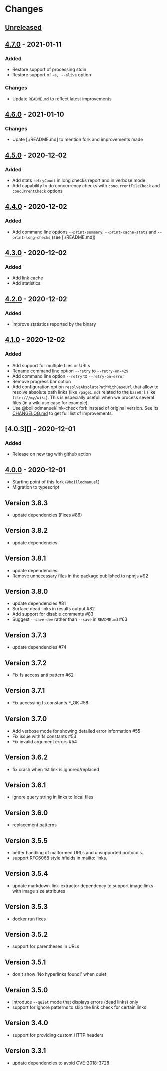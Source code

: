 # Changes

## [Unreleased][]

## [4.7.0][] - 2021-01-11

### Added

- Restore support of processing stdin
- Restore support of `-a, --alive` option

### Changes

- Update `README.md` to reflect latest improvements

## [4.6.0][] - 2021-01-10

### Changes

- Upate [./README.md] to mention fork and improvements made

## [4.5.0][] - 2020-12-02

### Added

- Add stats `retryCount` in long checks report and in verbose mode
- Add capability to do concurrency checks with `concurrentFileCheck` and `concurrentCheck` options

## [4.4.0][] - 2020-12-02

### Added

- Add command line options `--print-summary`, `--print-cache-stats` and `--print-long-checks` (see [./README.md])

## [4.3.0][] - 2020-12-02

### Added

- Add link cache
- Add statistics

## [4.2.0][] - 2020-12-02

### Added

- Improve statistics reported by the binary

## [4.1.0][] - 2020-12-02

### Added

- Add support for multiple files or URLs
- Rename command line option `--retry` to `--retry-on-429`
- Add command line option `--retry` to `--retry-on-error`
- Remove progress bar option
- Add configuration option `resolveAbsolutePathWithBaseUrl` that allow to resolve absolute path links (like `/page1.md`) related to the `baseUrl` (like `file:///my/wiki`). This is especially usefull when we process several files (in a wiki use case for example).
- Use @boillodmanuel/link-check fork instead of original version. See its [CHANGELOG.md](https://github.com/boillodmanuel/link-check/blob/master/CHANGELOG.md) to get full list of improvements.

## [4.0.3][] - 2020-12-01

### Added

- Release on new tag with github action

## [4.0.0][] - 2020-12-01

- Starting point of this fork (`@boillodmanuel`)
- Migration to typescript

## Version 3.8.3

* update dependencies (Fixes #86)

## Version 3.8.2

* update dependencies

## Version 3.8.1

* update dependencies
* Remove unnecessary files in the package published to npmjs #92

## Version 3.8.0

* update dependencies #81
* Surface dead links in results output #82
* Add support for disable comments #83
* Suggest `--save-dev` rather than `--save` in `README.md` #63

## Version 3.7.3

* update dependencies #74

## Version 3.7.2

* Fix fs access anti pattern #62

## Version 3.7.1

* Fix accessing fs.constants.F_OK #58

## Version 3.7.0

* Add verbose mode for showing detailed error information #55
* Fix issue with fs constants #53
* Fix invalid argument errors #54

## Version 3.6.2

* fix crash when 1st link is ignored/replaced

## Version 3.6.1

* ignore query string in links to local files

## Version 3.6.0

* replacement patterns

## Version 3.5.5

* better handling of malformed URLs and unsupported protocols.
* support RFC6068 style hfields in mailto: links.

## Version 3.5.4

* update markdown-link-extractor dependency to support image links with image size attributes

## Version 3.5.3

* docker run fixes

## Version 3.5.2

* support for parentheses in URLs

## Version 3.5.1

* don't show 'No hyperlinks found!' when quiet

## Version 3.5.0

* introduce `--quiet` mode that displays errors (dead links) only
* support for ignore patterns to skip the link check for certain links

## Version 3.4.0

* support for providing custom HTTP headers

## Version 3.3.1

* update dependencies to avoid CVE-2018-3728


[Unreleased]: https://github.com/boillodmanuel/markdown-link-check/compare/v4.7.0...HEAD
[4.7.0]: https://github.com/boillodmanuel/markdown-link-check/compare/v4.6.0...v4.7.0
[4.6.0]: https://github.com/boillodmanuel/markdown-link-check/compare/v4.5.0...v4.6.0
[4.5.0]: https://github.com/boillodmanuel/markdown-link-check/compare/v4.4.0...v4.5.0
[4.4.0]: https://github.com/boillodmanuel/markdown-link-check/compare/v4.3.0...v4.4.0
[4.3.0]: https://github.com/boillodmanuel/markdown-link-check/compare/v4.2.0...v4.3.0
[4.2.0]: https://github.com/boillodmanuel/markdown-link-check/compare/v4.1.0...v4.2.0
[4.1.0]: https://github.com/boillodmanuel/markdown-link-check/compare/v4.0.0...v4.1.0
[4.0.0]: https://github.com/boillodmanuel/markdown-link-check/compare/v3.8.3...v4.0.0